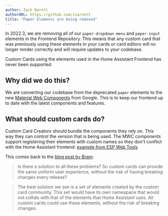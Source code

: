 ```yaml
---
author: Zack Barett
authorURL: https://github.com/zsarnett
title: "Paper Elements are being removed"
---
```


In 2022.3, we are removing all of our `paper-dropdown-menu` and `paper-input` elements in the Frontend Repository. This means that any custom card that was previously using these elements in your cards or card editors will no longer render correctly and will require updates to your codebase.

Custom Cards using the elements used in the Home Assistant Frontend has never been supported.

## Why did we do this?

We are converting our codebase from the deprecated `paper` elements to the new [Material Web Components](https://github.com/material-components/material-components-web-components) from Google. This is to keep our frontend up to date with the latest components and features.

## What should custom cards do?
 
Custom Card Creators should bundle the components they rely on. This way they can control the version that is being used. The MWC components support registering their elements with custom names so they don't conflict with the Home Assistant frontend: [example from ESP Web Tools](https://github.com/esphome/esp-web-tools/blob/main/src/components/ewt-checkbox.ts)

This comes back to the [blog post by Bram](https://developers.home-assistant.io/blog/2020/10/02/lazyMoreInfo):

> Is there a solution to all these problems? So custom cards can provide the same uniform user experience, without the risk of having breaking changes every release?

> The best solution we see is a set of elements created by the custom card community. This set would have its own namespace that would not collide with that of the elements that Home Assistant uses. All custom cards could use these elements, without the risk of breaking changes.
